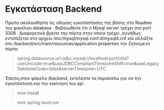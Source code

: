  # Εγκατάσταση Backend

 Πρώτα ακολουθήστε τις οδηγίες εγκατάστασης της βάσης στο Readme του φακέλου database . Βεβαιωθείτε ότι ο Mysql server τρέχει στο port 3306 . Διαφορετικά βρείτε την  πόρτα στην οποία τρέχει ,συνήθως εντοπίζεται στο αρχείο /etc/mysql/mysql.conf.d/mysqld.cnf και αλλάξτε στο /backend/src/main/resources/application.properties την ζητούμενη πόρτα
 >spring.datasource.url=jdbc:mysql://localhost:port/nba?useUnicode=true&useJDBCCompliantTimezoneShift=true&useLegacyDatetimeCode=false&serverTimezone=UTC

 Έπειτα,στον φάκελο /backend, εκτελέστε τα παρακάτω για να την εγκατάσταση και την εκκίνηση του api
 >mvn install
 
 >mvn spring-boot:run
